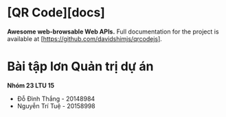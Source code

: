 # [QR Code][docs]

**Awesome web-browsable Web APIs.**
Full documentation for the project is available at [https://github.com/davidshimjs/qrcodejs].
# Bài tập lơn Quản trị dự án

**Nhóm 23 LTU 15**
* Đỗ Đình Thắng - 20148984
* Nguyễn Trí Tuệ - 20158998